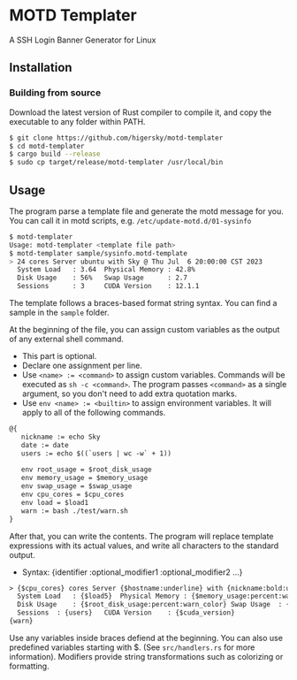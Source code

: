 # MOTD Templater

A SSH Login Banner Generator for Linux

## Installation

### Building from source

Download the latest version of Rust compiler to compile it, and copy the executable to any folder within PATH.

```bash
$ git clone https://github.com/higersky/motd-templater
$ cd motd-templater
$ cargo build --release
$ sudo cp target/release/motd-templater /usr/local/bin
```

## Usage

The program parse a template file and generate the motd message for you. You can call it in motd scripts, e.g. `/etc/update-motd.d/01-sysinfo`

```bash
$ motd-templater
Usage: motd-templater <template file path>
$ motd-templater sample/sysinfo.motd-template
> 24 cores Server ubuntu with Sky @ Thu Jul  6 20:00:00 CST 2023
  System Load   : 3.64  Physical Memory : 42.8%
  Disk Usage    : 56%   Swap Usage      : 2.7
  Sessions      : 3     CUDA Version    : 12.1.1
```

The template follows a braces-based format string syntax. You can find a sample in the `sample` folder. 

At the beginning of the file, you can assign custom variables as the output of any external shell command.

- This part is optional.
- Declare one assignment per line.
- Use `<name> := <command>` to assign custom variables. Commands will be executed as `sh -c <command>`. The program passes `<command>` as a single argument, so you don't need to add extra quotation marks.
- Use `env <name> := <builtin>` to assign environment variables. It will apply to all of the following commands.

```txt
@{
   nickname := echo Sky
   date := date 
   users := echo $((`users | wc -w` + 1)) 
   
   env root_usage = $root_disk_usage
   env memory_usage = $memory_usage
   env swap_usage = $swap_usage
   env cpu_cores = $cpu_cores
   env load = $load1
   warn := bash ./test/warn.sh
}
```

After that, you can write the contents. The program will replace template expressions with its actual values, and write all characters to the standard output.  

- Syntax: {identifier :optional_modifier1 :optional_modifier2 ...}

```txt
> {$cpu_cores} cores Server {$hostname:underline} with {nickname:bold:underline} @ {date}
  System Load	: {$load5}	Physical Memory	: {$memory_usage:percent:warn_color}
  Disk Usage	: {$root_disk_usage:percent:warn_color}	Swap Usage	: {$swap_usage}
  Sessions	: {users}	CUDA Version	: {$cuda_version}
{warn}
```

Use any variables inside braces defiend at the beginning. You can also use predefined variables starting with $. (See `src/handlers.rs` for more information). Modifiers provide string transformations such as colorizing or formatting.
